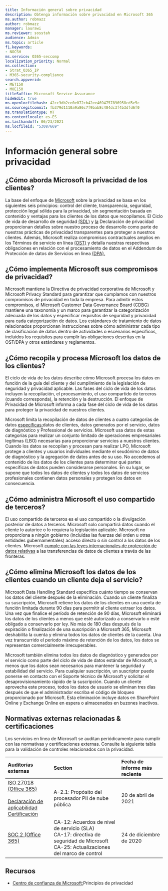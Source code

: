 ```yaml
---
title: Información general sobre privacidad
description: Obtenga información sobre privacidad en Microsoft 365
ms.author: robmazz
author: robmazz
manager: laurawi
ms.reviewer: sosstah
audience: Admin
ms.topic: article
f1.keywords:
- NOCSH
ms.service: O365-seccomp
localization_priority: Normal
ms.collection:
- Strat_O365_IP
- M365-security-compliance
search.appverid:
- MET150
- MOE150
titleSuffix: Microsoft Service Assurance
hideEdit: true
ms.openlocfilehash: 42cc3db2ce0e072cb42ee4694757896958cd5e5c
ms.sourcegitcommit: fb379d1110a9a86c7f9bab8c484dc3f4b3dfd6f0
ms.translationtype: MT
ms.contentlocale: es-ES
ms.lasthandoff: 06/23/2021
ms.locfileid: "53087669"
---
```

# <a name="privacy-overview"></a>Información general sobre privacidad

## <a name="how-does-microsoft-approach-privacy-for-customers"></a>¿Cómo aborda Microsoft la privacidad de los clientes?

La base del enfoque de [Microsoft](https://privacy.microsoft.com/#whatinformationwecollectmodule) sobre la privacidad se basa en los siguientes seis principios: control del cliente, transparencia, seguridad, protección legal sólida para la privacidad, sin segmentación basada en contenido y ventajas para los clientes de los datos que recopilamos. El Ciclo de vida de desarrollo de seguridad [(SDL)](https://www.microsoft.com/securityengineering/sdl/) y [la](https://privacy.microsoft.com/privacystatement) Declaración de privacidad proporcionan detalles sobre nuestro proceso de desarrollo como parte de nuestras prácticas de privacidad transparentes para proteger a nuestros clientes. Además, Microsoft realiza compromisos contractuales amplios en los Términos de servicio en línea [(OST)](https://www.microsoft.com/licensing/product-licensing/products) y detalla nuestras respectivas obligaciones en relación con el procesamiento de datos en el Addendum de Protección de datos de Servicios en línea [(DPA).](https://www.microsoftvolumelicensing.com/DocumentSearch.aspx?Mode=3&DocumentTypeId=67)

## <a name="how-does-microsoft-implement-its-privacy-commitments"></a>¿Cómo implementa Microsoft sus compromisos de privacidad?

Microsoft mantiene la Directiva de privacidad corporativa de Microsoft y Microsoft Privacy Standard para garantizar que cumplamos con nuestros compromisos de privacidad en toda la empresa. Para admitir estos compromisos, el Microsoft Customer Data Governance Board (CDBG) mantiene una taxonomía y un marco para garantizar la categorización adecuada de los datos y especificar requisitos de seguridad y privacidad para cada categorización de datos. Los estándares de tratamiento de datos relacionados proporcionan instrucciones sobre cómo administrar cada tipo de clasificación de datos dentro de actividades o escenarios específicos, incluidos los requisitos para cumplir las obligaciones descritas en la OST/DPA y otros estándares y reglamentos.

## <a name="how-does-microsoft-collect-and-process-customer-data"></a>¿Cómo recopila y procesa Microsoft los datos de los clientes?

El ciclo de vida de los datos describe cómo Microsoft procesa los datos en función de la guía del cliente y del cumplimiento de la legislación de seguridad y privacidad aplicable. Las fases del ciclo de vida de los datos incluyen la recopilación, el procesamiento, el uso compartido de terceros (cuando corresponda), la retención y la destrucción. El enfoque de Privacidad de Microsoft informa a cada fase del ciclo de vida de los datos para proteger la privacidad de nuestros clientes.

Microsoft limita la recopilación de datos de clientes a cuatro categorías de datos [específicas:](https://www.microsoft.com/trust-center/privacy/customer-data-definitions?rtc=1)datos de clientes, datos generados por el servicio, datos de diagnóstico y Professional de servicios. Microsoft usa datos de estas categorías para realizar un conjunto limitado de operaciones empresariales legítimas (LBO) necesarias para proporcionar servicios a nuestros clientes. Cuando los datos se recopilan y procesan para realizar LPO, Microsoft protege a clientes y usuarios individuales mediante el seudónimo de datos de diagnóstico y la agregación de datos antes de su uso. No accedemos al contenido de los datos de los clientes para determinar qué partes específicas de datos pueden considerarse personales. En su lugar, se supone que todos los datos de clientes y todos los datos de servicios profesionales contienen datos personales y protegen los datos en consecuencia.

## <a name="how-does-microsoft-handle-third-party-sharing"></a>¿Cómo administra Microsoft el uso compartido de terceros?

El uso compartido de terceros es el uso compartido o la divulgación posterior de datos a terceros. Microsoft solo compartirá datos cuando el cliente lo autorice o lo requiera la legislación aplicable. Microsoft no proporciona a ningún gobierno (incluidas las fuerzas del orden u otras entidades gubernamentales) acceso directo o sin control a los datos de los clientes. Microsoft [cumple con las leyes internacionales de protección de datos relativas](https://www.microsoft.com/trust-center/privacy/data-location) a las transferencias de datos de clientes a través de las fronteras.

## <a name="how-does-microsoft-delete-customer-data-when-a-customer-leaves-the-service"></a>¿Cómo elimina Microsoft los datos de los clientes cuando un cliente deja el servicio?

Microsoft Data Handling Standard especifica cuánto tiempo se conservan los datos del cliente después de la eliminación. Cuando un cliente finaliza su suscripción, Microsoft retiene los datos de los clientes en una cuenta de función limitada durante 90 días para permitir al cliente extraer los datos. Una vez que finalice el período de retención de 90 días, Microsoft eliminará los datos de los clientes a menos que esté autorizado a conservarlo o esté obligado a conservarlo por ley. No más de 180 días después de la expiración o finalización de una suscripción a Microsoft 365, Microsoft deshabilita la cuenta y elimina todos los datos de clientes de la cuenta. Una vez transcurrido el período máximo de retención de los datos, los datos se representan comercialmente irrecuperables.

Microsoft también elimina todos los datos de diagnóstico y generados por el servicio como parte del ciclo de vida de datos estándar de Microsoft, a menos que los datos sean necesarios para mantener la seguridad y estabilidad del servicio. Para cualquier suscripción, un suscriptor puede ponerse en contacto con el Soporte técnico de Microsoft y solicitar el desaprovisionamiento rápido de la suscripción. Cuando un cliente aprovecha este proceso, todos los datos de usuario se eliminan tres días después de que el administrador escriba el código de bloqueo proporcionado por Microsoft. Esta eliminación incluye datos en SharePoint Online y Exchange Online en espera o almacenados en buzones inactivos.

## <a name="related-external-regulations--certifications"></a>Normativas externas relacionadas & certificaciones

Los servicios en línea de Microsoft se auditan periódicamente para cumplir con las normativas y certificaciones externas. Consulte la siguiente tabla para la validación de controles relacionados con la privacidad.

| **Auditorías externas** | **Section** | **Fecha de informe más reciente** |
|:--------------------|:------------|:-----------------------|  
| [ISO 27018 (Office 365)](https://servicetrust.microsoft.com/ViewPage/MSComplianceGuideV3?command=Download&downloadType=Document&downloadId=8d625374-4f2d-49f8-9d37-a4281ba98222&tab=7027ead0-3d6b-11e9-b9e1-290b1eb4cdeb&docTab=7027ead0-3d6b-11e9-b9e1-290b1eb4cdeb_ISO_Reports) <br><br> [Declaración de aplicabilidad](https://servicetrust.microsoft.com/ViewPage/MSComplianceGuideV3?command=Download&downloadType=Document&downloadId=c0df4ce8-c77e-4183-84eb-c8688470d8b1&tab=7027ead0-3d6b-11e9-b9e1-290b1eb4cdeb&docTab=7027ead0-3d6b-11e9-b9e1-290b1eb4cdeb_ISO_Reports) <br> [Certificación](https://servicetrust.microsoft.com/ViewPage/MSComplianceGuideV3?command=Download&downloadType=Document&downloadId=43e89534-f48d-42ea-a7a7-3523ff516036&tab=7027ead0-3d6b-11e9-b9e1-290b1eb4cdeb&docTab=7027ead0-3d6b-11e9-b9e1-290b1eb4cdeb_ISO_Reports) | A-2.1: Propósito del procesador PII de nube pública | 20 de abril de 2021 |
| [SOC 2 (Office 365)](https://servicetrust.microsoft.com/ViewPage/MSComplianceGuideV3?command=Download&downloadType=Document&downloadId=a73c1738-7892-42b7-acd3-87b6371c53f6&tab=7027ead0-3d6b-11e9-b9e1-290b1eb4cdeb&docTab=7027ead0-3d6b-11e9-b9e1-290b1eb4cdeb_SOC_%2F_SSAE_16_Reports) | CA-12: Acuerdos de nivel de servicio (SLA) <br> CA-17: directiva de seguridad de Microsoft <br> CA-25: Actualizaciones del marco de control | 24 de diciembre de 2020 |

## <a name="resources"></a>Recursos

- [Centro de confianza de Microsoft:](https://www.microsoft.com/trust-center/privacy)Principios de privacidad
